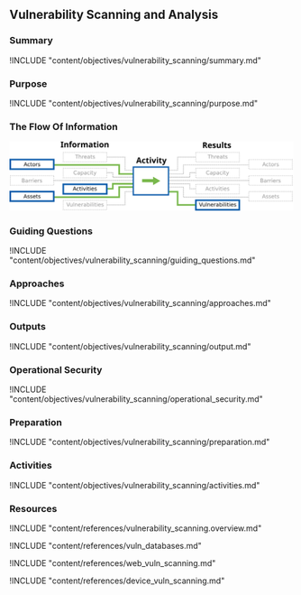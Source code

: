 ## Vulnerability Scanning and Analysis

### Summary
!INCLUDE "content/objectives/vulnerability_scanning/summary.md"

### Purpose
!INCLUDE "content/objectives/vulnerability_scanning/purpose.md"

### The Flow Of Information
![Vulnerability Analysis Information Flow](content/images/info_flows/vulnerability_scanning.svg)

### Guiding Questions
!INCLUDE "content/objectives/vulnerability_scanning/guiding_questions.md"

### Approaches
!INCLUDE "content/objectives/vulnerability_scanning/approaches.md"

### Outputs
!INCLUDE "content/objectives/vulnerability_scanning/output.md"

### Operational Security
!INCLUDE "content/objectives/vulnerability_scanning/operational_security.md"

### Preparation
!INCLUDE "content/objectives/vulnerability_scanning/preparation.md"

### Activities
!INCLUDE "content/objectives/vulnerability_scanning/activities.md"

### Resources
<div class="greybox">
!INCLUDE "content/references/vulnerability_scanning.overview.md"

!INCLUDE "content/references/vuln_databases.md"

!INCLUDE "content/references/web_vuln_scanning.md"

!INCLUDE "content/references/device_vuln_scanning.md"

<!-- !INCLUDE "content/references/auto_vuln_assessment.md" -->

</div>